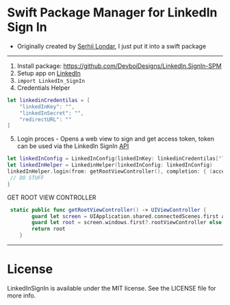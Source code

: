 # Swift Package Manager for LinkedIn Sign In

- Originally created by [Serhii Londar](https://github.com/serhii-londar/LinkedInSignIn), I just put it into a swift package

---

1. Install package: https://github.com/DevboiDesigns/LinkedIn.SignIn-SPM
2. Setup app on [LinkedIn](https://developer.linkedin.com)
3. `import LinkedIn_SignIn`
4. Credentials Helper

```swift
let linkedinCredentilas = [
    "linkedInKey": "",
    "linkedInSecret": "",
    "redirectURL": ""
]
```

5. Login proces - Opens a web view to sign and get access token, token can be used via the LinkedIn SignIn [API](https://developer.linkedin.com)

```swift
let linkedInConfig = LinkedInConfig(linkedInKey: linkedinCredentilas["linkedInKey"]!, linkedInSecret: linkedinCredentilas["linkedInSecret"]!, redirectURL: linkedinCredentilas["redirectURL"]!)
let linkedInHelper = LinkedinHelper(linkedInConfig: linkedInConfig)
linkedInHelper.login(from: getRootViewController(), completion: { (accessToken) in
 // DO STUFF
}
```

GET ROOT VIEW CONTROLLER

```swift
 static public func getRootViewController() -> UIViewController {
        guard let screen = UIApplication.shared.connectedScenes.first as? UIWindowScene else { return .init() }
        guard let root = screen.windows.first?.rootViewController else { return .init() }
        return root
    }
```

---

# License

LinkedInSignIn is available under the MIT license. See the LICENSE file for more info.
